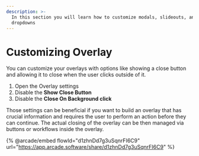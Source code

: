 ```yaml
---
description: >-
  In this section you will learn how to customize modals, slideouts, and
  dropdowns
---
```


# Customizing Overlay

You can customize your overlays with options like showing a close button and allowing it to close when the user clicks outside of it.

1. Open the Overlay settings
2. Disable the **Show Close Button**
3. Disable the **Close On Background click**

Those settings can be beneficial if you want to build an overlay that has crucial information and requires the user to perform an action before they can continue. The actual closing of the overlay can be then managed via buttons or workflows inside the overlay.

{% @arcade/embed flowId="d1zhnDd7g3uSqnrFI6C9" url="https://app.arcade.software/share/d1zhnDd7g3uSqnrFI6C9" %}

